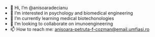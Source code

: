 - 👋 Hi, I’m @anisoaradecianu
- 👀 I’m interested in psychology and biomedical engineering
- 🌱 I’m currently learning medical biotechonologies
- 💞️ I’m looking to collaborate on imunoengineering
- 📫 How to reach me: anisoara-petruta-f-cozman@email.umfiasi.ro

<!---
anisoaradecianu/anisoaradecianu is a ✨ special ✨ repository because its `README.md` (this file) appears on your GitHub profile.
You can click the Preview link to take a look at your changes.
--->
